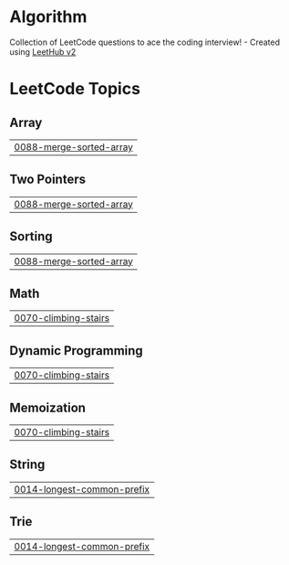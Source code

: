 # Algorithm
Collection of LeetCode questions to ace the coding interview! - Created using [LeetHub v2](https://github.com/arunbhardwaj/LeetHub-2.0)

<!---LeetCode Topics Start-->
# LeetCode Topics
## Array
|  |
| ------- |
| [0088-merge-sorted-array](https://github.com/kipid/Algorithm/tree/master/0088-merge-sorted-array) |
## Two Pointers
|  |
| ------- |
| [0088-merge-sorted-array](https://github.com/kipid/Algorithm/tree/master/0088-merge-sorted-array) |
## Sorting
|  |
| ------- |
| [0088-merge-sorted-array](https://github.com/kipid/Algorithm/tree/master/0088-merge-sorted-array) |
## Math
|  |
| ------- |
| [0070-climbing-stairs](https://github.com/kipid/Algorithm/tree/master/0070-climbing-stairs) |
## Dynamic Programming
|  |
| ------- |
| [0070-climbing-stairs](https://github.com/kipid/Algorithm/tree/master/0070-climbing-stairs) |
## Memoization
|  |
| ------- |
| [0070-climbing-stairs](https://github.com/kipid/Algorithm/tree/master/0070-climbing-stairs) |
## String
|  |
| ------- |
| [0014-longest-common-prefix](https://github.com/kipid/Algorithm/tree/master/0014-longest-common-prefix) |
## Trie
|  |
| ------- |
| [0014-longest-common-prefix](https://github.com/kipid/Algorithm/tree/master/0014-longest-common-prefix) |
<!---LeetCode Topics End-->